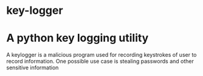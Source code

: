 # key-logger

# A python key logging utility

A keylogger is a malicious program used for recording keystrokes of user to
record information. One possible use case is stealing passwords and other
sensitive information
